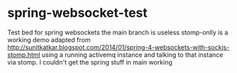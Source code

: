 spring-websocket-test
=====================

Test bed for spring websockets
the main branch is useless
stomp-onlly is a working demo
adapted from http://sunitkatkar.blogspot.com/2014/01/spring-4-websockets-with-sockjs-stomp.html using a running
activemq instance and talking to that instance via stomp.
I couldn't get the spring stuff in main working
